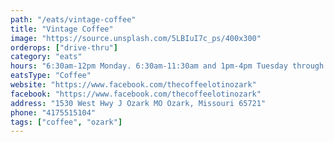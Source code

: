 ```yaml
---
path: "/eats/vintage-coffee"
title: "Vintage Coffee"
image: "https://source.unsplash.com/5LBIuI7c_ps/400x300"
orderops: ["drive-thru"]
category: "eats"
hours: "6:30am-12pm Monday. 6:30am-11:30am and 1pm-4pm Tuesday through Friday. 7:30am-12pm Saturday"
eatsType: "Coffee"
website: "https://www.facebook.com/thecoffeelotinozark"
facebook: "https://www.facebook.com/thecoffeelotinozark"
address: "1530 West Hwy J Ozark MO Ozark, Missouri 65721"
phone: "4175515104"
tags: ["coffee", "ozark"]
---
```

